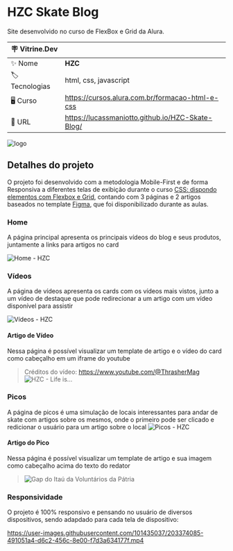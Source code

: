 # HZC Skate Blog

Site desenvolvido no curso de FlexBox e Grid da Alura.

| :placard: Vitrine.Dev |     |
| -------------  | --- |
| :sparkles: Nome        | **HZC**
| :label: Tecnologias | html, css, javascript 
|  🖥  Curso     | https://cursos.alura.com.br/formacao-html-e-css
| :rocket: URL         | https://lucassmaniotto.github.io/HZC-Skate-Blog/

![logo](https://user-images.githubusercontent.com/101435037/203361891-2af23d15-92d2-4447-8407-32e27c892ebe.png#vitrinedev)

## Detalhes do projeto

O projeto foi desenvolvido com a metodologia Mobile-First e de forma Responsiva a diferentes telas de exibição durante o curso [CSS: dispondo elementos com Flexbox e Grid](https://cursos.alura.com.br/course/css-dispondo-elementos-flexbox-grid), contando com 3 páginas e 2 artigos baseados no template [Figma](https://www.figma.com/file/ibWktwVpnog76rMYOdVhks/Dispondo-elementos-com-flexbox-e-grid?node-id=54%3A2358), que foi disponibilizado durante as aulas.

### Home
A página principal apresenta os principais vídeos do blog e seus produtos, juntamente a links para artigos no card

![Home - HZC](https://user-images.githubusercontent.com/101435037/203368808-fc0c6c50-45c4-4617-b88e-d1eb306610f0.png)

### Vídeos
A página de vídeos apresenta os cards com os vídeos mais vistos, junto a um vídeo de destaque que pode redirecionar a um artigo com um vídeo disponível para assistir

![Vídeos - HZC](https://user-images.githubusercontent.com/101435037/203369348-4f071db6-3c08-4f9a-8000-29bd64cbb098.png)

#### Artigo de Vídeo
Nessa página é possível visualizar um template de artigo e o vídeo do card como cabeçalho em um iframe do youtube
> Créditos do vídeo: https://www.youtube.com/@ThrasherMag
![HZC - Life is...](https://user-images.githubusercontent.com/101435037/203369693-cbeafd12-e5f9-46bc-922e-a98c3f0e05e2.png)

### Picos
A página de picos é uma simulação de locais interessantes para andar de skate com artigos sobre os mesmos, onde o primeiro pode ser clicado e redicionar o usuário para um artigo sobre o local
![Picos - HZC](https://user-images.githubusercontent.com/101435037/203370566-3291151a-6b44-4e8b-af7c-747635fb4dc9.png)

#### Artigo do Pico
Nessa página é possível visualizar um template de artigo e sua imagem como cabeçalho acima do texto do redator
> ![Gap do Itaú da Voluntários da Pátria](https://user-images.githubusercontent.com/101435037/203370713-16735605-a580-4672-9186-b13cdc6fb2f9.png)

### Responsividade
O projeto é 100% responsivo e pensando no usuário de diversos dispositivos, sendo adapdado para cada tela de dispositivo:

https://user-images.githubusercontent.com/101435037/203374085-491051a4-d6c2-456c-8e00-f7d3a634177f.mp4

